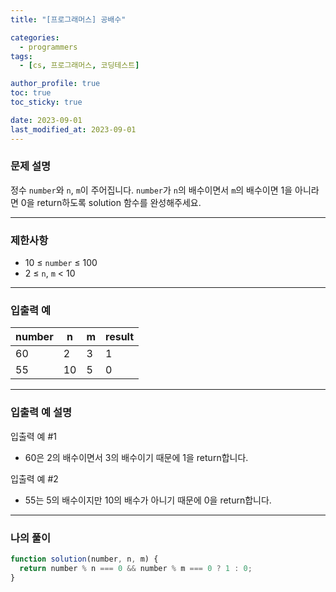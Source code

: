 ```yaml
---
title: "[프로그래머스] 공배수"

categories:
  - programmers
tags:
  - [cs, 프로그래머스, 코딩테스트]

author_profile: true
toc: true
toc_sticky: true

date: 2023-09-01
last_modified_at: 2023-09-01
---
```


### 문제 설명

정수 `number`와 `n`, `m`이 주어집니다. `number`가 `n`의 배수이면서 `m`의 배수이면 1을 아니라면 0을 return하도록 solution 함수를 완성해주세요.

---

### 제한사항

- 10 ≤ `number` ≤ 100
- 2 ≤ `n`, `m` < 10

---

### 입출력 예

| number | n   | m   | result |
| ------ | --- | --- | ------ |
| 60     | 2   | 3   | 1      |
| 55     | 10  | 5   | 0      |

---

### 입출력 예 설명

입출력 예 #1

- 60은 2의 배수이면서 3의 배수이기 때문에 1을 return합니다.

입출력 예 #2

- 55는 5의 배수이지만 10의 배수가 아니기 때문에 0을 return합니다.

---

### 나의 풀이

```jsx
function solution(number, n, m) {
  return number % n === 0 && number % m === 0 ? 1 : 0;
}
```
